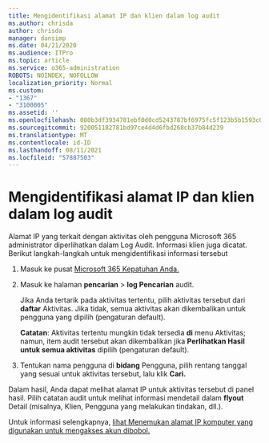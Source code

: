 ```yaml
---
title: Mengidentifikasi alamat IP dan klien dalam log audit
ms.author: chrisda
author: chrisda
manager: dansimp
ms.date: 04/21/2020
ms.audience: ITPro
ms.topic: article
ms.service: o365-administration
ROBOTS: NOINDEX, NOFOLLOW
localization_priority: Normal
ms.custom:
- "1367"
- "3100005"
ms.assetid: ''
ms.openlocfilehash: 080b3df3934781ebf0d0cd5243787bf6975fc5f123b5b1593c0b6d9ada4eae5d
ms.sourcegitcommit: 920051182781bd97ce4d4d6fbd268cb37b84d239
ms.translationtype: MT
ms.contentlocale: id-ID
ms.lasthandoff: 08/11/2021
ms.locfileid: "57887503"
---
```

# <a name="identify-ip-address-and-client-in-audit-logs"></a>Mengidentifikasi alamat IP dan klien dalam log audit

Alamat IP yang terkait dengan aktivitas oleh pengguna Microsoft 365 administrator diperlihatkan dalam Log Audit. Informasi klien juga dicatat. Berikut langkah-langkah untuk mengidentifikasi informasi tersebut

1. Masuk ke pusat [Microsoft 365 Kepatuhan Anda.](https://protection.office.com/)

2. Masuk ke halaman **pencarian**  >  **log Pencarian** audit.

   Jika Anda tertarik pada aktivitas tertentu, pilih aktivitas tersebut dari **daftar** Aktivitas. Jika tidak, semua aktivitas akan dikembalikan untuk pengguna yang dipilih (pengaturan default).

   **Catatan**: Aktivitas tertentu mungkin tidak tersedia **di** menu Aktivitas; namun, item audit tersebut akan dikembalikan jika **Perlihatkan Hasil untuk semua aktivitas** dipilih (pengaturan default).

3. Tentukan nama pengguna di **bidang** Pengguna, pilih rentang tanggal yang sesuai untuk aktivitas tersebut, lalu klik **Cari.**

Dalam hasil, Anda dapat melihat alamat IP untuk aktivitas tersebut di panel hasil. Pilih catatan audit untuk melihat informasi mendetail dalam **flyout** Detail (misalnya, Klien, Pengguna yang melakukan tindakan, dll.).

Untuk informasi selengkapnya, [lihat Menemukan alamat IP komputer yang digunakan untuk mengakses akun dibobol.](https://docs.microsoft.com/microsoft-365/compliance/auditing-troubleshooting-scenarios#find-the-ip-address-of-the-computer-used-to-access-a-compromised-account)
